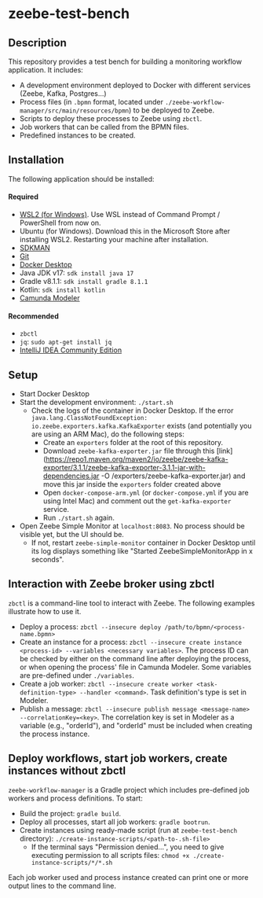 # zeebe-test-bench

## Description
This repository provides a test bench for building a monitoring workflow application. It includes:
- A development environment deployed to Docker with different services (Zeebe, Kafka, Postgres...)
- Process files (in `.bpmn` format, located under `./zeebe-workflow-manager/src/main/resources/bpmn`) to be deployed to Zeebe.
- Scripts to deploy these processes to Zeebe using `zbctl`.
- Job workers that can be called from the BPMN files.
- Predefined instances to be created.

## Installation
The following application should be installed: 
#### Required
- [WSL2 (for Windows)](https://learn.microsoft.com/en-us/windows/wsl/install). Use WSL instead of Command Prompt / PowerShell from now on.
- Ubuntu (for Windows). Download this in the Microsoft Store after installing WSL2. Restarting your machine after installation.
- [SDKMAN](https://sdkman.io/install)
- [Git](https://git-scm.com/book/en/v2/Getting-Started-Installing-Git) 
- [Docker Desktop](https://docs.docker.com/engine/install/#desktop)
- Java JDK v17: `sdk install java 17`
- Gradle v8.1.1: `sdk install gradle 8.1.1`
- Kotlin: `sdk install kotlin`
- [Camunda Modeler](https://camunda.com/download/modeler/)

#### Recommended
- `zbctl`
- `jq`: `sudo apt-get install jq`
- [IntelliJ IDEA Community Edition](https://www.jetbrains.com/help/idea/installation-guide.html)

## Setup
- Start Docker Desktop
- Start the development environment: `./start.sh`
    - Check the logs of the container in Docker Desktop. If the error `java.lang.ClassNotFoundException: io.zeebe.exporters.kafka.KafkaExporter` exists (and potentially you are using an ARM Mac), do the following steps:
        - Create an `exporters` folder at the root of this repository.
        - Download `zeebe-kafka-exporter.jar` file through this [link](https://repo1.maven.org/maven2/io/zeebe/zeebe-kafka-exporter/3.1.1/zeebe-kafka-exporter-3.1.1-jar-with-dependencies.jar -O /exporters/zeebe-kafka-exporter.jar) and move this jar inside the `exporters` folder created above
        - Open `docker-compose-arm.yml` (or `docker-compose.yml` if  you are using Intel Mac) and comment out the `get-kafka-exporter` service.
        - Run `./start.sh` again.
- Open Zeebe Simple Monitor at `localhost:8083`. No process should be visible yet, but the UI should be.
    - If not, restart `zeebe-simple-monitor` container in Docker Desktop until its log displays something like "Started ZeebeSimpleMonitorApp in x seconds".

## Interaction with Zeebe broker using zbctl
`zbctl` is a command-line tool to interact with Zeebe. The following examples illustrate how to use it.
- Deploy a process: `zbctl --insecure deploy /path/to/bpmn/<process-name.bpmn>`
- Create an instance for a process: `zbctl --insecure create instance <process-id> --variables <necessary variables>`. The process ID can be checked by either on the command line after deploying the process, or when opening the process' file in Camunda Modeler. Some variables are pre-defined under `./variables`.
- Create a job worker: `zbctl --insecure create worker <task-definition-type> --handler <command>`. Task definition's type is set in Modeler.
- Publish a message: `zbctl --insecure publish message <message-name> --correlationKey=<key>`. The correlation key is set in Modeler as a variable (e.g., "orderId"), and "orderId" must be included when creating the process instance.

## Deploy workflows, start job workers, create instances without zbctl
`zeebe-workflow-manager` is a Gradle project which includes pre-defined job workers and process definitions. To start:
- Build the project: `gradle build`.
- Deploy all processes, start all job workers: `gradle bootrun`.
- Create instances using ready-made script (run at `zeebe-test-bench` directory): `./create-instance-scripts/<path-to-.sh-file>`
    - If the terminal says "Permission denied...", you need to give executing permission to all scripts files: `chmod +x ./create-instance-scripts/*/*.sh`

Each job worker used and process instance created can print one or more output lines to the command line.
